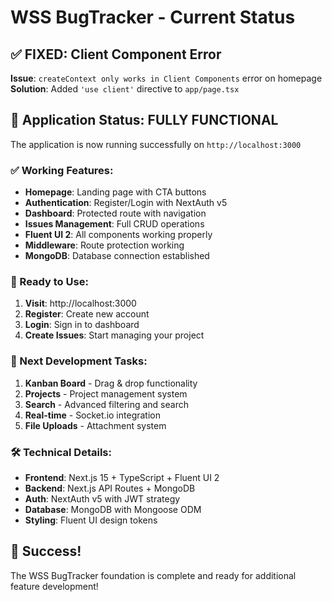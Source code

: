 # WSS BugTracker - Current Status

## ✅ FIXED: Client Component Error

**Issue**: `createContext only works in Client Components` error on homepage  
**Solution**: Added `'use client'` directive to `app/page.tsx`

## 🚀 Application Status: FULLY FUNCTIONAL

The application is now running successfully on `http://localhost:3000`

### ✅ Working Features:
- **Homepage**: Landing page with CTA buttons
- **Authentication**: Register/Login with NextAuth v5
- **Dashboard**: Protected route with navigation
- **Issues Management**: Full CRUD operations
- **Fluent UI 2**: All components working properly
- **Middleware**: Route protection working
- **MongoDB**: Database connection established

### 🎯 Ready to Use:

1. **Visit**: http://localhost:3000
2. **Register**: Create new account
3. **Login**: Sign in to dashboard  
4. **Create Issues**: Start managing your project

### 📝 Next Development Tasks:

1. **Kanban Board** - Drag & drop functionality
2. **Projects** - Project management system
3. **Search** - Advanced filtering and search
4. **Real-time** - Socket.io integration
5. **File Uploads** - Attachment system

### 🛠 Technical Details:

- **Frontend**: Next.js 15 + TypeScript + Fluent UI 2
- **Backend**: Next.js API Routes + MongoDB
- **Auth**: NextAuth v5 with JWT strategy
- **Database**: MongoDB with Mongoose ODM
- **Styling**: Fluent UI design tokens

## 🎉 Success!

The WSS BugTracker foundation is complete and ready for additional feature development!